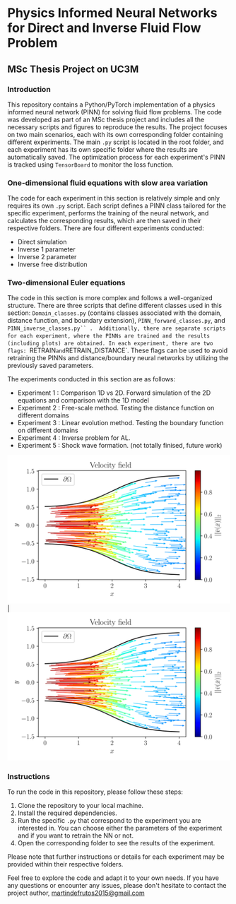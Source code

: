# Physics Informed Neural Networks for Direct and Inverse Fluid Flow Problem
## MSc Thesis Project on UC3M
### Introduction 
This repository contains a Python/PyTorch implementation of a physics informed neural network (PINN) for solving fluid flow problems.
The code was developed as part of an MSc thesis project and includes all the necessary scripts and figures to reproduce the results. 
The project focuses on two main scenarios, each with its own corresponding folder containing different experiments. 
The main `.py` script is located in the root folder, and each experiment has its own specific folder where the results are automatically saved. 
The optimization process for each experiment's PINN is tracked using `TensorBoard` to monitor the loss function.
### One-dimensional fluid equations with slow area variation 
The code for each experiment in this section is relatively simple and only requires its own `.py` script.
Each script defines a PINN class tailored for the specific experiment, performs the training of the neural network, 
and calculates the corresponding results, which are then saved in their respective folders. 
There are four different experiments conducted:
+ Direct simulation
+ Inverse 1 parameter
+ Inverse 2 parameter
+ Inverse free distribution
### Two-dimensional Euler equations  
The code in this section is more complex and follows a well-organized structure. 
There are three scripts that define different classes used in this section: `Domain_classes.py` (contains classes associated with the domain,
distance function, and boundary extension), `PINN_forward_classes.py`, and `PINN_inverse_classes.py`` . 
Additionally, there are separate scripts for each experiment, where the PINNs are trained and the results (including plots) are obtained.
In each experiment, there are two flags: `RETRAIN` and `RETRAIN_DISTANCE`.
These flags can be used to avoid retraining the PINNs and distance/boundary neural networks by utilizing the previously saved parameters.

The experiments conducted in this section are as follows:
+ Experiment 1 : Comparison 1D vs 2D. Forward simulation of the 2D equations and comparison with the 1D model
+ Experiment 2 : Free-scale method. Testing the distance function on different domains 
+ Experiment 3 : Linear evolution method. Testing the boundary function on different domains
+ Experiment 4 : Inverse problem for AL.
+ Experiment 5 : Shock wave formation. (not totally finised, future work)

![Velocity field](Velocity-field.svg) | ![Velocity field](Velocity-field.svg) 
### Instructions 
To run the code in this repository, please follow these steps:
1. Clone the repository to your local machine.
2. Install the required dependencies.
3. Run the specific `.py` that correspond to the experiment you are interested in. You can choose either the parameters of the experiment and if 
you want to retrain the NN or not. 
5. Open the corresponding folder to see the results of the experiment.


Please note that further instructions or details for each experiment may be provided within their respective folders.

Feel free to explore the code and adapt it to your own needs. If you have any questions or encounter any issues,
please don't hesitate to contact the project author, martindefrutos2015@gmail.com

